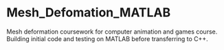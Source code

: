 # Mesh_Defomation_MATLAB

Mesh deformation coursework for computer animation and games course. Building initial code and testing on MATLAB before transferring to C++.
